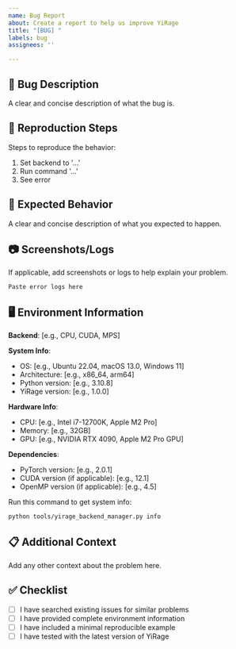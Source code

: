 ```yaml
---
name: Bug Report
about: Create a report to help us improve YiRage
title: "[BUG] "
labels: bug
assignees: ''

---
```


## 🐛 Bug Description
A clear and concise description of what the bug is.

## 🔄 Reproduction Steps
Steps to reproduce the behavior:
1. Set backend to '...'
2. Run command '...'
3. See error

## 🎯 Expected Behavior
A clear and concise description of what you expected to happen.

## 📷 Screenshots/Logs
If applicable, add screenshots or logs to help explain your problem.

```
Paste error logs here
```

## 🖥️ Environment Information
**Backend**: [e.g., CPU, CUDA, MPS]

**System Info**:
- OS: [e.g., Ubuntu 22.04, macOS 13.0, Windows 11]
- Architecture: [e.g., x86_64, arm64]
- Python version: [e.g., 3.10.8]
- YiRage version: [e.g., 1.0.0]

**Hardware Info**:
- CPU: [e.g., Intel i7-12700K, Apple M2 Pro]
- Memory: [e.g., 32GB]
- GPU: [e.g., NVIDIA RTX 4090, Apple M2 Pro GPU] 

**Dependencies**:
- PyTorch version: [e.g., 2.0.1]
- CUDA version (if applicable): [e.g., 12.1]
- OpenMP version (if applicable): [e.g., 4.5]

Run this command to get system info:
```bash
python tools/yirage_backend_manager.py info
```

## 📋 Additional Context
Add any other context about the problem here.

## ✅ Checklist
- [ ] I have searched existing issues for similar problems
- [ ] I have provided complete environment information
- [ ] I have included a minimal reproducible example
- [ ] I have tested with the latest version of YiRage
